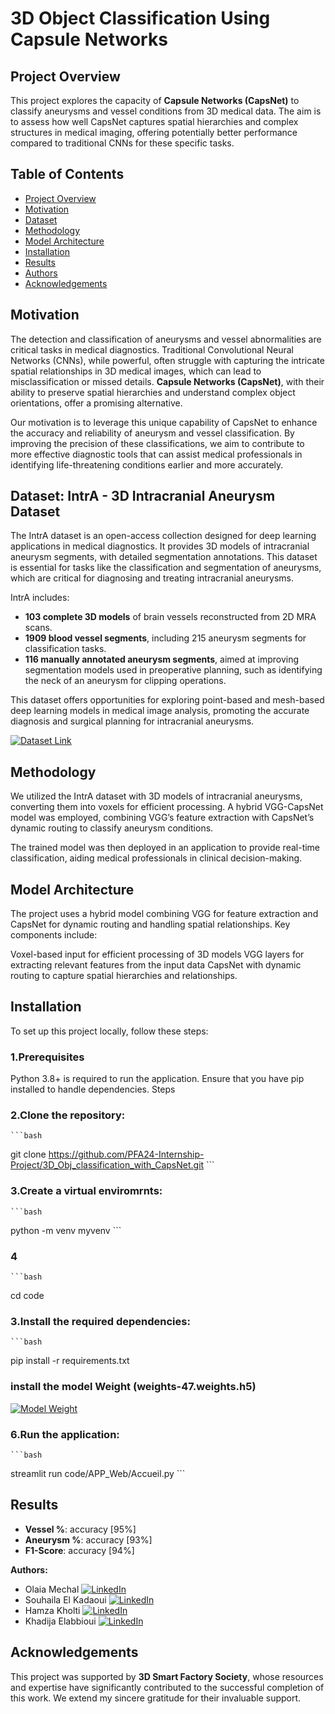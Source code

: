 #  3D Object Classification Using Capsule Networks
 ## Project Overview
This project explores the capacity of **Capsule Networks (CapsNet)** to classify aneurysms and vessel conditions from 3D medical data. The aim is to assess how well CapsNet captures spatial hierarchies and complex structures in medical imaging, offering potentially better performance compared to traditional CNNs for these specific tasks.

## Table of Contents
- [Project Overview](#project-overview)
- [Motivation](#motivation)
- [Dataset](#dataset)
- [Methodology](#methodology)
- [Model Architecture](#modelArchitecture)
- [Installation](#installation)
- [Results](#results)
- [Authors](#authors)
- [Acknowledgements](#acknowledgements)
## Motivation

The detection and classification of aneurysms and vessel abnormalities are critical tasks in medical diagnostics. Traditional Convolutional Neural Networks (CNNs), while powerful, often struggle with capturing the intricate spatial relationships in 3D medical images, which can lead to misclassification or missed details. **Capsule Networks (CapsNet)**, with their ability to preserve spatial hierarchies and understand complex object orientations, offer a promising alternative. 

Our motivation is to leverage this unique capability of CapsNet to enhance the accuracy and reliability of aneurysm and vessel classification. By improving the precision of these classifications, we aim to contribute to more effective diagnostic tools that can assist medical professionals in identifying life-threatening conditions earlier and more accurately.

## Dataset: IntrA - 3D Intracranial Aneurysm Dataset

The IntrA dataset is an open-access collection designed for deep learning applications in medical diagnostics. It provides 3D models of intracranial aneurysm segments, with detailed segmentation annotations. This dataset is essential for tasks like the classification and segmentation of aneurysms, which are critical for diagnosing and treating intracranial aneurysms. 

IntrA includes:
- **103 complete 3D models** of brain vessels reconstructed from 2D MRA scans.
- **1909 blood vessel segments**, including 215 aneurysm segments for classification tasks.
- **116 manually annotated aneurysm segments**, aimed at improving segmentation models used in preoperative planning, such as identifying the neck of an aneurysm for clipping operations.

This dataset offers opportunities for exploring point-based and mesh-based deep learning models in medical image analysis, promoting the accurate diagnosis and surgical planning for intracranial aneurysms.

[![Dataset Link](https://en.wikipedia.org/wiki/File:GitHub_Invertocat_Logo.svg)](https://github.com/intra3d2019/IntrA/blob/master/README.md)

## Methodology
We utilized the IntrA dataset with 3D models of intracranial aneurysms, converting them into voxels for efficient processing. A hybrid VGG-CapsNet model was employed, combining VGG’s feature extraction with CapsNet’s dynamic routing to classify aneurysm conditions.

The trained model was then deployed in an application to provide real-time classification, aiding medical professionals in clinical decision-making.

## Model Architecture
The project uses a hybrid model combining VGG for feature extraction and CapsNet for dynamic routing and handling spatial relationships. Key components include:

Voxel-based input for efficient processing of 3D models
VGG layers for extracting relevant features from the input data
CapsNet with dynamic routing to capture spatial hierarchies and relationships.

## Installation
To set up this project locally, follow these steps:

### 1.Prerequisites
Python 3.8+ is required to run the application.
Ensure that you have pip installed to handle dependencies.
Steps
### 2.Clone the repository:
    ```bash
git clone https://github.com/PFA24-Internship-Project/3D_Obj_classification_with_CapsNet.git
    ```

### 3.Create a virtual enviromrnts:
    ```bash
python -m venv myvenv
    ```
    
### 4
    ```bash
cd code


### 3.Install the required dependencies:
    ```bash
pip install -r requirements.txt

### install the model Weight (weights-47.weights.h5)
[![Model Weight](https://upload.wikimedia.org/wikipedia/commons/1/12/Google_Drive_icon_%282020%29.svg)](https://drive.google.com/drive/folders/1u9EOpJ6-FmmAHKbMYMqR_gtGmcFWhLxB)

### 6.Run the application:
    ```bash
streamlit run code/APP_Web/Accueil.py
    ```

## Results
- **Vessel %**: accuracy [95%] 
- **Aneurysm %**: accuracy [93%]   
- **F1-Score**: accuracy [94%]

**Authors:**  
- Olaia Mechal [![LinkedIn](https://img.shields.io/badge/LinkedIn-0077B5?style=for-the-badge&logo=linkedin&logoColor=white)](linkedin.com/in/olaia-mechal-82509b261/)
- Souhaila El Kadaoui [![LinkedIn](https://img.shields.io/badge/LinkedIn-0077B5?style=for-the-badge&logo=linkedin&logoColor=white)](http://linkedin.com/in/souhaila-elkadaoui-0b0397236/) 
-  Hamza Kholti [![LinkedIn](https://img.shields.io/badge/LinkedIn-0077B5?style=for-the-badge&logo=linkedin&logoColor=white)](www.linkedin.com/in/hamza-kholti-075288209/) 
- Khadija Elabbioui [![LinkedIn](https://img.shields.io/badge/LinkedIn-0077B5?style=for-the-badge&logo=linkedin&logoColor=white)](linkedin.com/in/khadija-elabbioui-308499216/)

## Acknowledgements
This project was supported by **3D Smart Factory Society**, whose resources and expertise have significantly contributed to the successful completion of this work. We extend my sincere gratitude for their invaluable support.




